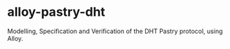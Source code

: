 # alloy-pastry-dht
Modelling, Specification and Verification of the DHT Pastry protocol, using Alloy.
